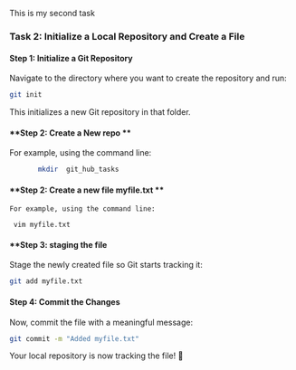 This is my second task


### **Task 2: Initialize a Local Repository and Create a File**  

#### **Step 1: Initialize a Git Repository**  
Navigate to the directory where you want to create the repository and run:  

```sh
git init
```
This initializes a new Git repository in that folder.  

#### **Step 2: Create a New repo **  
 For example, using the command line:  

```sh
       mkdir  git_hub_tasks
```
  

#### **Step 2: Create a new file myfile.txt ** 
    For example, using the command line: 
    
     vim myfile.txt

   
#### **Step 3: staging the file
Stage the newly created file so Git starts tracking it:  

```sh
git add myfile.txt
```

#### **Step 4: Commit the Changes**  
Now, commit the file with a meaningful message:  

```sh
git commit -m "Added myfile.txt"
```

Your local repository is now tracking the file! 🎉  

